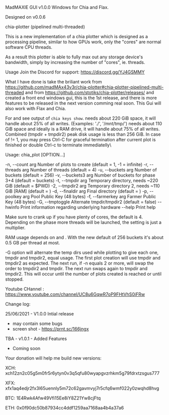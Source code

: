 MadMAXIE GUI v1.0.0 Windows for Chia and Flax.                
                                                                                                                                                    
                                                                                                                                                    
  

Designed on v0.0.6

  
chia-plotter (pipelined multi-threaded)

This is a new implementation of a chia plotter which is designed as a processing pipeline, similar to how GPUs work, only the "cores" are normal software CPU threads.

As a result this plotter is able to fully max out any storage device's bandwidth, simply by increasing the number of "cores", ie. threads.

Usage
Join the Discord for support: https://discord.gg/YJ4GSMMY


What I have done is take the briliant work from https://github.com/madMAx43v3r/chia-plotter#chia-plotter-pipelined-multi-threaded
and from https://github.com/stotiks/chia-plotter/releases/ and created a front end windows gui, this is the 1st release, and there is more features to be released
in the next version comming real soon. This Gui will also work with Flax and Chia.


For <poolkey> and <farmerkey> see output of `chia keys show`.
<tmpdir> needs about 220 GiB space, it will handle about 25% of all writes. (Examples: './', '/mnt/tmp/')
<tmpdir2> needs about 110 GiB space and ideally is a RAM drive, it will handle about 75% of all writes.
Combined (tmpdir + tmpdir2) peak disk usage is less than 256 GiB.
In case of <count> != 1, you may press Ctrl-C for graceful termination after current plot is finished or double Ctrl-c to terminate immediatelly\

Usage:
  chia_plot [OPTION...]

  -n, --count arg      Number of plots to create (default = 1, -1 = infinite)
  -r, --threads arg    Number of threads (default = 4)
  -u, --buckets arg    Number of buckets (default = 256)
  -v, --buckets3 arg   Number of buckets for phase 3+4 (default = buckets)
  -t, --tmpdir arg     Temporary directory, needs ~220 GiB (default = $PWD)
  -2, --tmpdir2 arg    Temporary directory 2, needs ~110 GiB [RAM] (default = <tmpdir>)
  -d, --finaldir arg   Final directory (default = <tmpdir>)
  -p, --poolkey arg    Pool Public Key (48 bytes)
  -f, --farmerkey arg  Farmer Public Key (48 bytes)
  -G, --tmptoggle      Alternate tmpdir/tmpdir2 (default = false)
      --hwinfo         Print information regarding underlying hardware
      --help           Print help
	  
Make sure to crank up <threads> if you have plenty of cores, the default is 4. Depending on the phase more threads will be launched, the setting is just a multiplier.

RAM usage depends on <threads> and <buckets>. With the new default of 256 buckets it's about 0.5 GB per thread at most.

-G option will alternate the temp dirs used while plotting to give each one, tmpdir and tmpdir2, equal usage. The first plot creation will use tmpdir and tmpdir2 as expected. 
The next run, if -n equals 2 or more, will swap the order to tmpdir2 and tmpdir. 
The next run swaps again to tmpdir and tmpdir2. This will occur until the number of plots created is reached or until stopped.


Youtube CHannel : https://www.youtube.com/channel/UC8u6GqwR7oP9FHtVhS0iFRw


Change log: 

25/06/2021 - V1.0.0 Intial release

- may contain some bugs
- screen shot - https://prnt.sc/166jngx


TBA - v1.0.1 - Added Features 

- Coming soon



Your donation will help me build new versions:

XCH: xch12zn2c05g5m0fr5r6ytyn0v3q5qfu80wyapgvzrhkm5g79fdrxtzsgus777
	
XFX: xfx1aq4edjr2fx3l65uennly5m72c62gavmvyj7r5cfq6wmf022y0zwqhd8hvg
	
BTC: 1E4Rwk4Afw49Vfi15Ee8iY8Z21Yw8cjFtq
	
ETH: 0x0f90dc50b87934cc4ddf1259aa7168aa4b4a37a6
